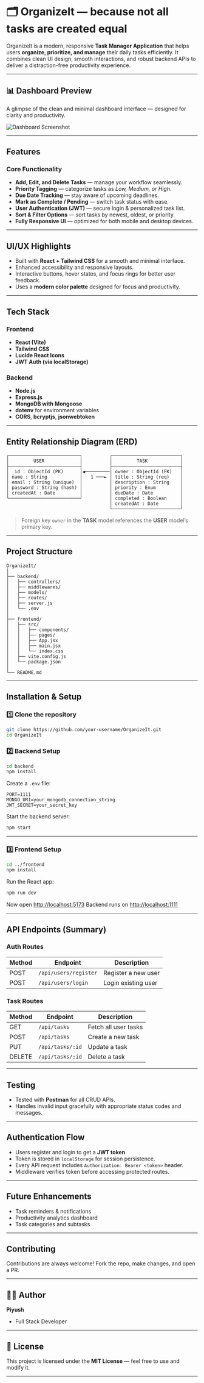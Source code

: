 # 🗂️ OrganizeIt — because not all tasks are created equal

OrganizeIt is a modern, responsive **Task Manager Application** that helps users **organize, prioritize, and manage** their daily tasks efficiently.
It combines clean UI design, smooth interactions, and robust backend APIs to deliver a distraction-free productivity experience.

---
## 📊 Dashboard Preview

A glimpse of the clean and minimal dashboard interface — designed for clarity and productivity.

![Dashboard Screenshot](./src/assets/dashboard.png)

---

##  Features

###  Core Functionality

*  **Add, Edit, and Delete Tasks** — manage your workflow seamlessly.
*  **Priority Tagging** — categorize tasks as *Low, Medium, or High*.
*  **Due Date Tracking** — stay aware of upcoming deadlines.
*  **Mark as Complete / Pending** — switch task status with ease.
*  **User Authentication (JWT)** — secure login & personalized task list.
*  **Sort & Filter Options** — sort tasks by newest, oldest, or priority.
*  **Fully Responsive UI** — optimized for both mobile and desktop devices.

---

##  UI/UX Highlights

* Built with **React + Tailwind CSS** for a smooth and minimal interface.
* Enhanced accessibility and responsive layouts.
* Interactive buttons, hover states, and focus rings for better user feedback.
* Uses a **modern color palette** designed for focus and productivity.

---

##  Tech Stack

###  Frontend

* **React (Vite)**
* **Tailwind CSS**
* **Lucide React Icons**
* **JWT Auth (via localStorage)**

###  Backend

* **Node.js**
* **Express.js**
* **MongoDB with Mongoose**
* **dotenv** for environment variables
* **CORS**, **bcryptjs**, **jsonwebtoken**

---

##  Entity Relationship Diagram (ERD)

```
┌──────────────────────────┐          ┌─────────────────────────┐
│         USER             │          │         TASK            │
├──────────────────────────┤          ├─────────────────────────┤
│ _id : ObjectId (PK)      │◀─────────│ owner : ObjectId (FK)   │
│ name : String            │   1 ───► │ title : String (req)    │
│ email : String (unique)  │          │ description : String    │
│ password : String (hash) │          │ priority : Enum         │
│ createdAt : Date         │          │ dueDate : Date          │
└──────────────────────────┘          │ completed : Boolean     │
                                      │ createdAt : Date        │
                                      └─────────────────────────┘
```

> Foreign key `owner` in the **TASK** model references the **USER** model’s primary key.

---

##  Project Structure

```
OrganizeIt/
│
├── backend/
│   ├── controllers/
│   ├── middlewares/
│   ├── models/
│   ├── routes/
│   ├── server.js
│   └── .env
│
├── frontend/
│   ├── src/
│   │   ├── components/
│   │   ├── pages/
│   │   ├── App.jsx
│   │   ├── main.jsx
│   │   └── index.css
│   ├── vite.config.js
│   └── package.json
│
└── README.md
```

---

##  Installation & Setup

### 1️⃣ Clone the repository

```bash
git clone https://github.com/your-username/OrganizeIt.git
cd OrganizeIt
```

### 2️⃣ Backend Setup

```bash
cd backend
npm install
```

Create a `.env` file:

```
PORT=1111
MONGO_URI=your_mongodb_connection_string
JWT_SECRET=your_secret_key
```

Start the backend server:

```bash
npm start
```

---

### 3️⃣ Frontend Setup

```bash
cd ../frontend
npm install
```

Run the React app:

```bash
npm run dev
```

Now open [http://localhost:5173](http://localhost:5173)
Backend runs on [http://localhost:1111](http://localhost:1111)

---

##  API Endpoints (Summary)

### **Auth Routes**

| Method | Endpoint              | Description         |
| ------ | --------------------- | ------------------- |
| POST   | `/api/users/register` | Register a new user |
| POST   | `/api/users/login`    | Login existing user |

### **Task Routes**

| Method | Endpoint         | Description          |
| ------ | ---------------- | -------------------- |
| GET    | `/api/tasks`     | Fetch all user tasks |
| POST   | `/api/tasks`     | Create a new task    |
| PUT    | `/api/tasks/:id` | Update a task        |
| DELETE | `/api/tasks/:id` | Delete a task        |

---

##  Testing

* Tested with **Postman** for all CRUD APIs.
* Handles invalid input gracefully with appropriate status codes and messages.

---

##  Authentication Flow

* Users register and login to get a **JWT token**.
* Token is stored in `localStorage` for session persistence.
* Every API request includes `Authorization: Bearer <token>` header.
* Middleware verifies token before accessing protected routes.

---

##  Future Enhancements

*  Task reminders & notifications
*  Productivity analytics dashboard
*  Task categories and subtasks

---

##  Contributing

Contributions are always welcome!
Fork the repo, make changes, and open a PR.

---

## 🧑‍💻 Author

**Piyush**
- Full Stack Developer

---

## 🪪 License

This project is licensed under the **MIT License** — feel free to use and modify it.

---
